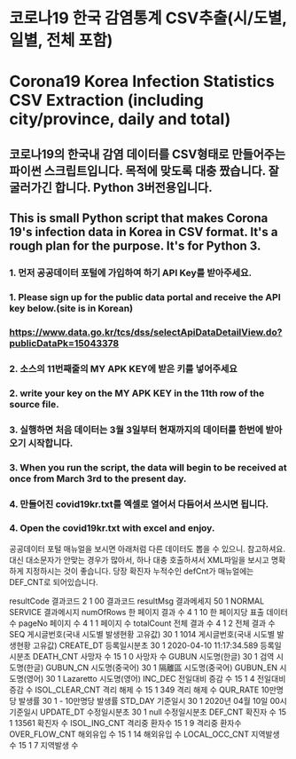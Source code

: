 # 코로나19 한국 감염통계 CSV추출(시/도별, 일별, 전체 포함)
# Corona19 Korea Infection Statistics CSV Extraction (including city/province, daily and total)

## 코로나19의 한국내 감염 데이터를 CSV형태로 만들어주는 파이썬 스크립트입니다. 목적에 맞도록 대충 짰습니다. 잘 굴러가긴 합니다. Python 3버전용입니다.
## This is small Python script that makes Corona 19's infection data in Korea in CSV format. It's a rough plan for the purpose. It's for Python 3.

### 1. 먼저 공공데이터 포털에 가입하여 하기 API Key를 받아주세요.
### 1. Please sign up for the public data portal and receive the API key below.(site is in Korean)
### https://www.data.go.kr/tcs/dss/selectApiDataDetailView.do?publicDataPk=15043378

### 2. 소스의 11번째줄의 MY APK KEY에 받은 키를 넣어주세요
### 2. write your key on the MY APK KEY in the 11th row of the source file.

### 3. 실행하면 처음 데이터는 3월 3일부터 현재까지의 데이터를 한번에 받아오기 시작합니다.
### 3. When you run the script, the data will begin to be received at once from March 3rd to the present day.

### 4. 만들어진 covid19kr.txt를 엑셀로 열어서 다듬어서 쓰시면 됩니다.
### 4. Open the covid19kr.txt with excel and enjoy.

공공데이터 포털 매뉴얼을 보시면 아래처럼 다른 데이터도 뽑을 수 있으니. 참고하셔요. 대신 대소문자가 안맞는 경우가 많아서, 하나 대충 호출하셔서 XML파일을 보시고 명확하게 지정하시는 것이 좋습니다.
당장 확진자 누적수인 defCnt가 매뉴얼에는 DEF_CNT로 되어있습니다.

  resultCode	결과코드	2	1	00	결과코드
  resultMsg	결과메세지	50	1	NORMAL SERVICE	결과메시지
  numOfRows	한 페이지 결과 수	4	1	10	한 페이지당 표출 데이터 수
  pageNo	페이지 수	4	1	1	페이지 수
  totalCount	전체 결과 수	4	1	2	전체 결과 수
  SEQ	게시글번호(국내 시도별 발생현황 고유값)	30	1	1014	게시글번호(국내 시도별 발생현황 고유값)
  CREATE_DT	등록일시분초	30	1	2020-04-10 11:17:34.589	등록일시분초
  DEATH_CNT	사망자 수	15	1	0	사망자 수
  GUBUN	시도명(한글)	30	1	검역	시도명(한글)
  GUBUN_CN	시도명(중국어)	30	1	隔離區	시도명(중국어)
  GUBUN_EN	시도명(영어)	30	1	Lazaretto	시도명(영어)
  INC_DEC	전일대비 증감 수	15	1	4	전일대비 증감 수
  ISOL_CLEAR_CNT	격리 해제 수	15	1	349	격리 해제 수
  QUR_RATE	10만명당 발생률	30	1	-	10만명당 발생률
  STD_DAY	기준일시	30	1	2020년 04월 10일 00시	기준일시
  UPDATE_DT	수정일시분초 	30	1	null	수정일시분초 
  DEF_CNT	확진자 수	15	1	13561	확진자 수
  ISOL_ING_CNT	격리중 환자수	15	1	9	격리중 환자수
  OVER_FLOW_CNT	해외유입 수	15	1	14	해외유입 수
  LOCAL_OCC_CNT	지역발생 수 	15	1	7	지역발생 수 
